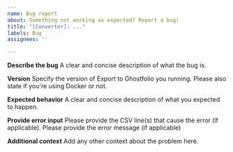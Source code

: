 ```yaml
---
name: Bug report
about: Something not working as expected? Report a bug!
title: "[Converter]: ..."
labels: Bug
assignees: ''

---
```


**Describe the bug**
A clear and concise description of what the bug is.

**Version**
Specify the version of Export to Ghostfolio you running. Please also state if you're using Docker or not.

**Expected behavior**
A clear and concise description of what you expected to happen.

**Provide error input**
Please provide the CSV line(s) that cause the error  (if applicable).
Please provide the error message (if applicable)

**Additional context**
Add any other context about the problem here.
